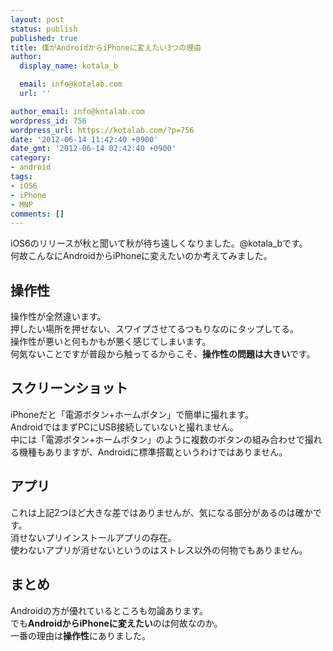 ```yaml
---
layout: post
status: publish
published: true
title: 僕がAndroidからiPhoneに変えたい3つの理由
author:
  display_name: kotala_b

  email: info@kotalab.com
  url: ''

author_email: info@kotalab.com
wordpress_id: 756
wordpress_url: https://kotalab.com/?p=756
date: '2012-06-14 11:42:40 +0900'
date_gmt: '2012-06-14 02:42:40 +0900'
category:
- android
tags:
- iOS6
- iPhone
- MNP
comments: []
---
```

<p>iOS6のリリースが秋と聞いて秋が待ち遠しくなりました。@kotala_bです。<br />
何故こんなにAndroidからiPhoneに変えたいのか考えてみました。<br />
</p>
<!--more-->
<h2>操作性</h2>
<p>操作性が全然違います。<br />
押したい場所を押せない、スワイプさせてるつもりなのにタップしてる。<br />
操作性が悪いと何もかもが悪く感じてしまいます。<br />
何気ないことですが普段から触ってるからこそ、<strong>操作性の問題は大きい</strong>です。</p>
<h2>スクリーンショット</h2>
<p>iPhoneだと「電源ボタン+ホームボタン」で簡単に撮れます。<br />
AndroidではまずPCにUSB接続していないと撮れません。<br />
中には「電源ボタン+ホームボタン」のように複数のボタンの組み合わせで撮れる機種もありますが、Androidに標準搭載というわけではありません。</p>
<h2>アプリ</h2>
<p>これは上記2つほど大きな差ではありませんが、気になる部分があるのは確かです。<br />
消せないプリインストールアプリの存在。<br />
使わないアプリが消せないというのはストレス以外の何物でもありません。</p>
<h2>まとめ</h2>
<p>Androidの方が優れているところも勿論あります。<br />
でも<strong>AndroidからiPhoneに変えたい</strong>のは何故なのか。<br />
一番の理由は<strong>操作性</strong>にありました。</p>
